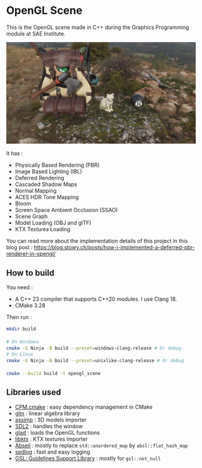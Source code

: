 ﻿# OpenGL Scene

This is the OpenGL scene made in C++ during the Graphics Programming module at SAE Institute.

![Cat renderer in the engine.](.github/chat.jpg)

It has :

- Physically Based Rendering (PBR)
- Image Based Lighting (IBL)
- Deferred Rendering
- Cascaded Shadow Maps
- Normal Mapping
- ACES HDR Tone Mapping
- Bloom
- Screen Space Ambient Occlusion (SSAO)
- Scene Graph
- Model Loading (OBJ and glTF)
- KTX Textures Loading

You can read more about the implementation details of this project in this blog
post : https://blog.stowy.ch/posts/how-i-implemented-a-deferred-pbr-renderer-in-opengl/

## How to build

You need :

- A C++ 23 compiler that supports C++20 modules. I use Clang 18.
- CMake 3.28

Then run :

```bash
mkdir build

# On Windows
cmake -G Ninja -B build --preset=windows-clang-release # Or debug
# On Linux
cmake -G Ninja -B build --preset=unixlike-clang-release # Or debug

cmake --build build -t opengl_scene
```

## Libraries used

- [CPM.cmake](https://github.com/cpm-cmake/CPM.cmake) : easy dependency management in CMake
- [glm](https://github.com/g-truc/glm) : linear algebra library
- [assimp](https://www.assimp.org/) : 3D models importer
- [SDL2](https://www.libsdl.org/) : handles the window
- [glad](https://github.com/premake-libs/glad) : loads the OpenGL functions
- [libktx](https://github.com/KhronosGroup/KTX-Software) : KTX textures importer
- [Abseil](https://abseil.io) : mostly to replace `std::unordered_map` by `absl::flat_hash_map`
- [spdlog](https://github.com/gabime/spdlog) : fast and easy logging
- [GSL: Guidelines Support Library](https://github.com/microsoft/GSL) : mostly for `gsl::not_null`
